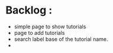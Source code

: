 # Backlog :

- simple page to show tutorials
- page to add tutorials 
- search label base of the tutorial name.
- 

